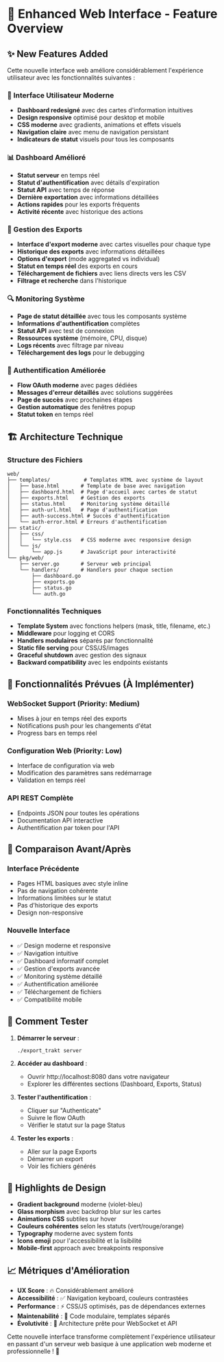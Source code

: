 # 🚀 Enhanced Web Interface - Feature Overview

## ✨ New Features Added

Cette nouvelle interface web améliore considérablement l'expérience utilisateur avec les fonctionnalités suivantes :

### 🎨 Interface Utilisateur Moderne

- **Dashboard redesigné** avec des cartes d'information intuitives
- **Design responsive** optimisé pour desktop et mobile
- **CSS moderne** avec gradients, animations et effets visuels
- **Navigation claire** avec menu de navigation persistant
- **Indicateurs de statut** visuels pour tous les composants

### 📊 Dashboard Amélioré

- **Statut serveur** en temps réel
- **Statut d'authentification** avec détails d'expiration
- **Statut API** avec temps de réponse
- **Dernière exportation** avec informations détaillées
- **Actions rapides** pour les exports fréquents
- **Activité récente** avec historique des actions

### 📁 Gestion des Exports

- **Interface d'export moderne** avec cartes visuelles pour chaque type
- **Historique des exports** avec informations détaillées
- **Options d'export** (mode aggregated vs individual)
- **Statut en temps réel** des exports en cours
- **Téléchargement de fichiers** avec liens directs vers les CSV
- **Filtrage et recherche** dans l'historique

### 🔍 Monitoring Système

- **Page de statut détaillée** avec tous les composants système
- **Informations d'authentification** complètes
- **Statut API** avec test de connexion
- **Ressources système** (mémoire, CPU, disque)
- **Logs récents** avec filtrage par niveau
- **Téléchargement des logs** pour le debugging

### 🔐 Authentification Améliorée

- **Flow OAuth moderne** avec pages dédiées
- **Messages d'erreur détaillés** avec solutions suggérées
- **Page de succès** avec prochaines étapes
- **Gestion automatique** des fenêtres popup
- **Statut token** en temps réel

## 🏗️ Architecture Technique

### Structure des Fichiers

```
web/
├── templates/           # Templates HTML avec système de layout
│   ├── base.html       # Template de base avec navigation
│   ├── dashboard.html  # Page d'accueil avec cartes de statut
│   ├── exports.html    # Gestion des exports
│   ├── status.html     # Monitoring système détaillé
│   ├── auth-url.html   # Page d'authentification
│   ├── auth-success.html # Succès d'authentification
│   └── auth-error.html # Erreurs d'authentification
├── static/
│   ├── css/
│   │   └── style.css   # CSS moderne avec responsive design
│   └── js/
│       └── app.js      # JavaScript pour interactivité
└── pkg/web/
    ├── server.go       # Serveur web principal
    └── handlers/       # Handlers pour chaque section
        ├── dashboard.go
        ├── exports.go
        ├── status.go
        └── auth.go
```

### Fonctionnalités Techniques

- **Template System** avec fonctions helpers (mask, title, filename, etc.)
- **Middleware** pour logging et CORS
- **Handlers modulaires** séparés par fonctionnalité
- **Static file serving** pour CSS/JS/images
- **Graceful shutdown** avec gestion des signaux
- **Backward compatibility** avec les endpoints existants

## 🔮 Fonctionnalités Prévues (À Implémenter)

### WebSocket Support (Priority: Medium)
- Mises à jour en temps réel des exports
- Notifications push pour les changements d'état
- Progress bars en temps réel

### Configuration Web (Priority: Low)
- Interface de configuration via web
- Modification des paramètres sans redémarrage
- Validation en temps réel

### API REST Complète
- Endpoints JSON pour toutes les opérations
- Documentation API interactive
- Authentification par token pour l'API

## 🎯 Comparaison Avant/Après

### Interface Précédente
- Pages HTML basiques avec style inline
- Pas de navigation cohérente
- Informations limitées sur le statut
- Pas d'historique des exports
- Design non-responsive

### Nouvelle Interface
- ✅ Design moderne et responsive
- ✅ Navigation intuitive
- ✅ Dashboard informatif complet
- ✅ Gestion d'exports avancée
- ✅ Monitoring système détaillé
- ✅ Authentification améliorée
- ✅ Téléchargement de fichiers
- ✅ Compatibilité mobile

## 🚀 Comment Tester

1. **Démarrer le serveur** :
   ```bash
   ./export_trakt server
   ```

2. **Accéder au dashboard** :
   - Ouvrir http://localhost:8080 dans votre navigateur
   - Explorer les différentes sections (Dashboard, Exports, Status)

3. **Tester l'authentification** :
   - Cliquer sur "Authenticate" 
   - Suivre le flow OAuth
   - Vérifier le statut sur la page Status

4. **Tester les exports** :
   - Aller sur la page Exports
   - Démarrer un export
   - Voir les fichiers générés

## 🎨 Highlights de Design

- **Gradient background** moderne (violet-bleu)
- **Glass morphism** avec backdrop blur sur les cartes
- **Animations CSS** subtiles sur hover
- **Couleurs cohérentes** selon les statuts (vert/rouge/orange)
- **Typography** moderne avec system fonts
- **Icons emoji** pour l'accessibilité et la lisibilité
- **Mobile-first** approach avec breakpoints responsive

## 📈 Métriques d'Amélioration

- **UX Score** : 🔥 Considérablement amélioré
- **Accessibilité** : ✅ Navigation keyboard, couleurs contrastées
- **Performance** : ⚡ CSS/JS optimisés, pas de dépendances externes
- **Maintenabilité** : 🧹 Code modulaire, templates séparés
- **Évolutivité** : 🔮 Architecture prête pour WebSocket et API

Cette nouvelle interface transforme complètement l'expérience utilisateur en passant d'un serveur web basique à une application web moderne et professionnelle ! 🎉